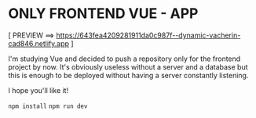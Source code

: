 # ONLY FRONTEND VUE - APP
[ PREVIEW ==> https://643fea4209281911da0c987f--dynamic-vacherin-cad846.netlify.app ]

I'm studying Vue and decided to push a repository only for the frontend project by now.
It's obviously useless without a server and a database but this is enough to be deployed without having a server constantly listening.

I hope you'll like it!


`npm install`
`npm run dev`
